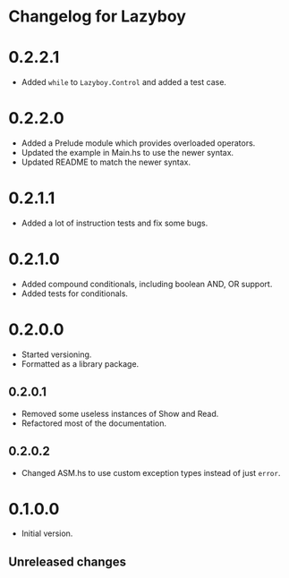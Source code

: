 # Changelog for Lazyboy

# 0.2.2.1
- Added `while` to `Lazyboy.Control` and added a test case.

# 0.2.2.0
- Added a Prelude module which provides overloaded operators.
- Updated the example in Main.hs to use the newer syntax.
- Updated README to match the newer syntax.

# 0.2.1.1
- Added a lot of instruction tests and fix some bugs.

# 0.2.1.0
- Added compound conditionals, including boolean AND, OR support.
- Added tests for conditionals.

# 0.2.0.0
- Started versioning.
- Formatted as a library package.

## 0.2.0.1
- Removed some useless instances of Show and Read.
- Refactored most of the documentation.

## 0.2.0.2
 - Changed ASM.hs to use custom exception types instead of just `error`.

# 0.1.0.0
- Initial version.

## Unreleased changes
